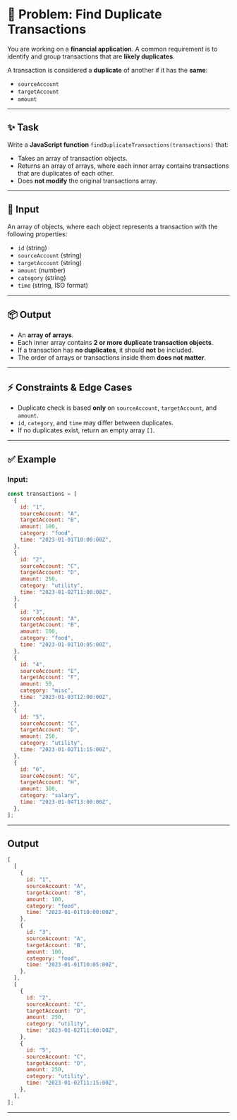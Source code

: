# 🏦 Problem: Find Duplicate Transactions

You are working on a **financial application**. A common requirement is to identify and group transactions that are **likely duplicates**.

A transaction is considered a **duplicate** of another if it has the **same**:

- `sourceAccount`
- `targetAccount`
- `amount`

---

## ✨ Task

Write a **JavaScript function** `findDuplicateTransactions(transactions)` that:

- Takes an array of transaction objects.
- Returns an array of arrays, where each inner array contains transactions that are duplicates of each other.
- Does **not modify** the original transactions array.

---

## 📝 Input

An array of objects, where each object represents a transaction with the following properties:

- `id` (string)
- `sourceAccount` (string)
- `targetAccount` (string)
- `amount` (number)
- `category` (string)
- `time` (string, ISO format)

---

## 📦 Output

- An **array of arrays**.
- Each inner array contains **2 or more duplicate transaction objects**.
- If a transaction has **no duplicates**, it should **not** be included.
- The order of arrays or transactions inside them **does not matter**.

---

## ⚡ Constraints & Edge Cases

- Duplicate check is based **only** on `sourceAccount`, `targetAccount`, and `amount`.
- `id`, `category`, and `time` may differ between duplicates.
- If no duplicates exist, return an empty array `[]`.

---

## ✅ Example

### Input:

```javascript
const transactions = [
  {
    id: "1",
    sourceAccount: "A",
    targetAccount: "B",
    amount: 100,
    category: "food",
    time: "2023-01-01T10:00:00Z",
  },
  {
    id: "2",
    sourceAccount: "C",
    targetAccount: "D",
    amount: 250,
    category: "utility",
    time: "2023-01-02T11:00:00Z",
  },
  {
    id: "3",
    sourceAccount: "A",
    targetAccount: "B",
    amount: 100,
    category: "food",
    time: "2023-01-01T10:05:00Z",
  },
  {
    id: "4",
    sourceAccount: "E",
    targetAccount: "F",
    amount: 50,
    category: "misc",
    time: "2023-01-03T12:00:00Z",
  },
  {
    id: "5",
    sourceAccount: "C",
    targetAccount: "D",
    amount: 250,
    category: "utility",
    time: "2023-01-02T11:15:00Z",
  },
  {
    id: "6",
    sourceAccount: "G",
    targetAccount: "H",
    amount: 300,
    category: "salary",
    time: "2023-01-04T13:00:00Z",
  },
];
```

---

## Output

```javascript
[
  [
    {
      id: "1",
      sourceAccount: "A",
      targetAccount: "B",
      amount: 100,
      category: "food",
      time: "2023-01-01T10:00:00Z",
    },
    {
      id: "3",
      sourceAccount: "A",
      targetAccount: "B",
      amount: 100,
      category: "food",
      time: "2023-01-01T10:05:00Z",
    },
  ],
  [
    {
      id: "2",
      sourceAccount: "C",
      targetAccount: "D",
      amount: 250,
      category: "utility",
      time: "2023-01-02T11:00:00Z",
    },
    {
      id: "5",
      sourceAccount: "C",
      targetAccount: "D",
      amount: 250,
      category: "utility",
      time: "2023-01-02T11:15:00Z",
    },
  ],
];
```

---
